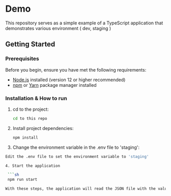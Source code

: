 # Demo 

This repository serves as a simple example of a TypeScript application that demonstrates various environment ( dev, staging )


## Getting Started

### Prerequisites

Before you begin, ensure you have met the following requirements:

- [Node.js](https://nodejs.org/) installed (version 12 or higher recommended)
- [npm](https://www.npmjs.com/) or [Yarn](https://yarnpkg.com/) package manager installed

### Installation & How to run

1. cd to the project:

   ```sh
   cd to this repo

2. Install project dependencies:

    ```sh
   npm install

3. Change the environment variable in the .env file to 'staging':

  ```sh
  Edit the .env file to set the environment variable to 'staging'

4. Start the application

   ```sh
   npm run start

With these steps, the application will read the JSON file with the value according to the 'staging' environment.
